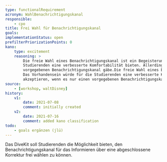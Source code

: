 ```yaml
---
type: functionalRequirement
acronym: WahlBenachrichtigungskanal
responsible: 
    - cpo
title: Frei Wahl für Benachrichtigungskanal
goals: 
implementationStatus: open
prefilterPriorizationPoints: 0
kano:
    type: excitement
    reasoning: >
        Die freie Wahl eines Benachrichtigungskanal ist ein Begeisterungsmerkmal. Das Vorhandensein würde für die 
        Studierenden eine verbesserte Komfortabilität bieten. Allerdings werden sie es akzeptieren, wenn es nur einen 
        vorgegebenen Benachrichtigungskanal gäbe.Die freie Wahl eines Benachrichtigungskanal ist ein Begeisterungsmerkmal.
        Das Vorhandensein würde für die Studierenden eine verbesserte Komfortabilität bieten. Allerdings werden sie es 
        akzeptieren, wenn es nur einen vorgegebenen Benachrichtigungskanal gäbe.
source:
    - [workshop, waltDisney]
history:
    v1:
        date: 2021-07-08
        comment: initially created
    v2:
        date: 2021-07-16
        comment: added kano classification 
todo: 
    - goals ergänzen (jlü)
---
```


Das DiveKit soll Studierenden die Möglichkeit bieten, den Benachrichtigungskanal für das Informieren über eine abgeschlossene Korrektur frei wählen zu können.
